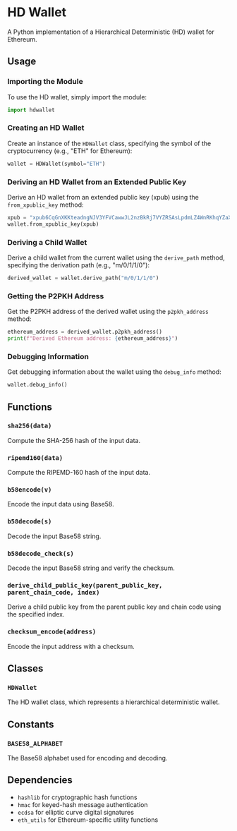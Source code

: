 
**HD Wallet**
================

A Python implementation of a Hierarchical Deterministic (HD) wallet for Ethereum.

**Usage**
--------

### Importing the Module

To use the HD wallet, simply import the module:
```python
import hdwallet
```
### Creating an HD Wallet

Create an instance of the `HDWallet` class, specifying the symbol of the cryptocurrency (e.g., "ETH" for Ethereum):
```python
wallet = HDWallet(symbol="ETH")
```
### Deriving an HD Wallet from an Extended Public Key

Derive an HD wallet from an extended public key (xpub) using the `from_xpublic_key` method:
```python
xpub = "xpub6CqGnXKKteadngNJV3YFVCawwJL2nzBkRj7VYZRSAsLpdmLZ4WnRKhqYZaXbqDtWqqAdyuQCMnV2ECgzRFMNiskHscRg51XN5iVzMvgRtdt"
wallet.from_xpublic_key(xpub)
```
### Deriving a Child Wallet

Derive a child wallet from the current wallet using the `derive_path` method, specifying the derivation path (e.g., "m/0/1/1/0"):
```python
derived_wallet = wallet.derive_path("m/0/1/1/0")
```
### Getting the P2PKH Address

Get the P2PKH address of the derived wallet using the `p2pkh_address` method:
```python
ethereum_address = derived_wallet.p2pkh_address()
print(f"Derived Ethereum address: {ethereum_address}")
```
### Debugging Information

Get debugging information about the wallet using the `debug_info` method:
```python
wallet.debug_info()
```
**Functions**
--------------

### `sha256(data)`

Compute the SHA-256 hash of the input data.

### `ripemd160(data)`

Compute the RIPEMD-160 hash of the input data.

### `b58encode(v)`

Encode the input data using Base58.

### `b58decode(s)`

Decode the input Base58 string.

### `b58decode_check(s)`

Decode the input Base58 string and verify the checksum.

### `derive_child_public_key(parent_public_key, parent_chain_code, index)`

Derive a child public key from the parent public key and chain code using the specified index.

### `checksum_encode(address)`

Encode the input address with a checksum.

**Classes**
---------

### `HDWallet`

The HD wallet class, which represents a hierarchical deterministic wallet.

**Constants**
------------

### `BASE58_ALPHABET`

The Base58 alphabet used for encoding and decoding.

**Dependencies**
--------------

* `hashlib` for cryptographic hash functions
* `hmac` for keyed-hash message authentication
* `ecdsa` for elliptic curve digital signatures
* `eth_utils` for Ethereum-specific utility functions
